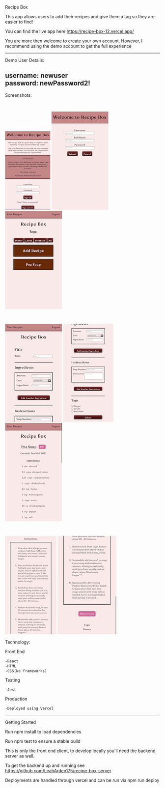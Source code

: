Recipe Box

This app allows users to add their recipes and give them a tag so they are easier to find!

You can find the live app here https://recipe-box-12.vercel.app/

You are more then welcome to create your own account. However, I recommend using the demo account to get the full experience

-------------------------
Demo User Details:

username: newuser
<br />
password: newPassword2!
-------------------------

Screenshots:

<br />

![picture](screenshots/landingpage.jpeg)
![picture](screenshots/regpage.jpeg)
![picture](screenshots/recipelist.jpeg)

<br />

![picture](screenshots/addrecipe1.jpeg)
![picture](screenshots/addrecipe2.jpeg)
![picture](screenshots/recipepage1.jpeg)

<br />

![picture](screenshots/recipepage2.jpeg)
![picture](screenshots/recipepage3.jpeg)

Technology:

Front End

    -React
    -HTML
    -CSS(No frameworks)

Testing

    -Jest

Production

    -Deployed using Vercel

-------------------------

Getting Started

Run npm install to load dependencies

Run npm test to ensure a stable build

This is only the front end client, to develop locally you'll need the backend server as well.

To get the backend up and running see https://github.com/LeahArden175/recipe-box-server

Deployments are handled through vercel and can be run via npm run deploy